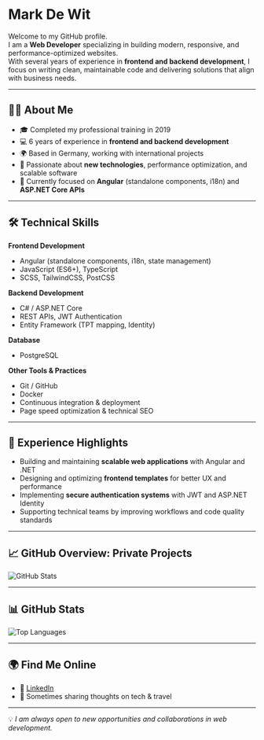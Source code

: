 # Mark De Wit

Welcome to my GitHub profile.  
I am a **Web Developer** specializing in building modern, responsive, and performance-optimized websites.  
With several years of experience in **frontend and backend development**, I focus on writing clean, maintainable code and delivering solutions that align with business needs.  

---

## 👨‍💼 About Me
- 🎓 Completed my professional training in 2019  
- 💻 6 years of experience in **frontend and backend development**  
- 🌍 Based in Germany, working with international projects  
- 🚀 Passionate about **new technologies**, performance optimization, and scalable software  
- 🔧 Currently focused on **Angular** (standalone components, i18n) and **ASP.NET Core APIs**

---

## 🛠️ Technical Skills

**Frontend Development**
- Angular (standalone components, i18n, state management)  
- JavaScript (ES6+), TypeScript  
- SCSS, TailwindCSS, PostCSS  

**Backend Development**
- C# / ASP.NET Core  
- REST APIs, JWT Authentication  
- Entity Framework (TPT mapping, Identity)  

**Database**
- PostgreSQL  

**Other Tools & Practices**
- Git / GitHub  
- Docker  
- Continuous integration & deployment  
- Page speed optimization & technical SEO  

---

## 📌 Experience Highlights
- Building and maintaining **scalable web applications** with Angular and .NET  
- Designing and optimizing **frontend templates** for better UX and performance  
- Implementing **secure authentication systems** with JWT and ASP.NET Identity  
- Supporting technical teams by improving workflows and code quality standards  

---

## 📈 GitHub Overview: Private Projects
![GitHub Stats](https://github-readme-stats.vercel.app/api?username=markdewit&show_icons=true&theme=default&hide_border=true&count_private=true)

---

## 📊 GitHub Stats
![Top Languages](https://github-readme-stats.vercel.app/api/top-langs/?username=markdewit&layout=compact&theme=radical)

---

## 🌍 Find Me Online
- 💼 [LinkedIn](https://www.linkedin.com/in/mark-de-wit-423b40293/)  
- 📝 Sometimes sharing thoughts on tech & travel  

---

💡 *I am always open to new opportunities and collaborations in web development.*
